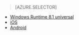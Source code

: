 > [AZURE.SELECTOR]
- [Windows Runtime 8.1 universal](notification-hubs-aspnet-backend-windows-dotnet-notify-users)
- [iOS](notification-hubs-aspnet-backend-ios-notify-users)
- [Android](notification-hubs-aspnet-backend-android-notify-users)

<!---HONumber=76-->